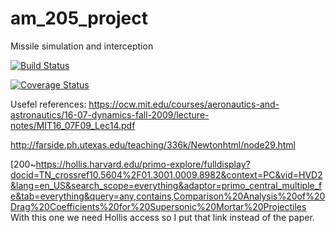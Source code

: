 # am_205_project
Missile simulation and interception

[![Build Status](https://travis-ci.com/am-205-missile-intercept-project/am_205_project.png)](https://travis-ci.com/am-205-missile-intercept-project/am_205_project/)

[![Coverage Status](https://codecov.io/gh/am-205-missile-intercept-project/am_205_project/branch/master/graph/badge.svg)](https://codecov.io/gh/am-205-missile-intercept-project/am_205_project/)


Usefel references:
https://ocw.mit.edu/courses/aeronautics-and-astronautics/16-07-dynamics-fall-2009/lecture-notes/MIT16_07F09_Lec14.pdf

http://farside.ph.utexas.edu/teaching/336k/Newtonhtml/node29.html

[200~https://hollis.harvard.edu/primo-explore/fulldisplay?docid=TN_crossref10.5604%2F01.3001.0009.8982&context=PC&vid=HVD2&lang=en_US&search_scope=everything&adaptor=primo_central_multiple_fe&tab=everything&query=any,contains,Comparison%20Analysis%20of%20Drag%20Coefficients%20for%20Supersonic%20Mortar%20Projectiles
With this one we need Hollis access so I put that link instead of the paper.
